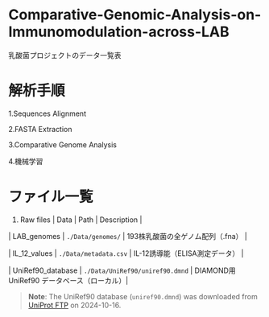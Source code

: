 # Comparative-Genomic-Analysis-on-Immunomodulation-across-LAB
乳酸菌プロジェクトのデータ一覧表

# 解析手順
1.Sequences Alignment

2.FASTA Extraction

3.Comparative Genome Analysis

4.機械学習


# ファイル一覧
1. Raw files
| Data           | Path                    | Description                     |

| LAB_genomes    | `./Data/genomes/`       | 193株乳酸菌の全ゲノム配列（.fna） |

| IL_12_values   | `./Data/metadata.csv`   | IL-12誘導能（ELISA測定データ）    |

| UniRef90_database | `./Data/UniRef90/uniref90.dmnd` | DIAMOND用 UniRef90 データベース（ローカル）|

> **Note**: The UniRef90 database (`uniref90.dmnd`) was downloaded from [UniProt FTP](https://ftp.uniprot.org/pub/databases/uniprot/uniref/) on 2024-10-16.
